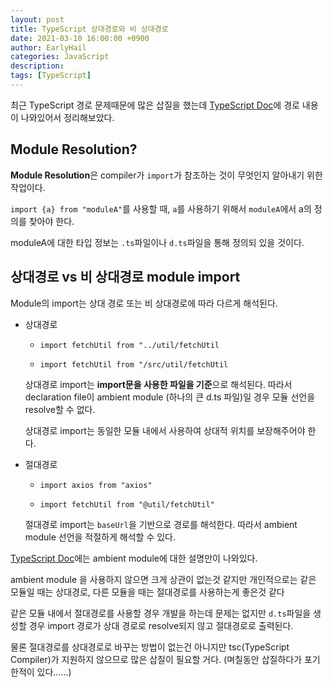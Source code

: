 ```yaml
---
layout: post
title: TypeScript 상대경로와 비 상대경로
date: 2021-03-10 16:00:00 +0900
author: EarlyHail
categories: JavaScript
description:
tags: [TypeScript]
---
```


최근 TypeScript 경로 문제때문에 많은 삽질을 했는데 [TypeScript Doc](https://www.typescriptlang.org/docs/handbook/module-resolution.html)에 경로 내용이 나와있어서 정리해보았다.

## Module Resolution?

**Module Resolution**은 compiler가 `import`가 참조하는 것이 무엇인지 알아내기 위한 작업이다.

`import {a} from "moduleA"`를 사용할 때, `a`를 사용하기 위해서 `moduleA`에서 a의 정의를 찾아야 한다.

moduleA에 대한 타입 정보는 `.ts`파일이나 `d.ts`파일을 통해 정의되 있을 것이다.

## 상대경로 vs 비 상대경로 module import

Module의 import는 상대 경로 또는 비 상대경로에 따라 다르게 해석된다.

- 상대경로

  - `import fetchUtil from "../util/fetchUtil`

  - `import fetchUtil from "/src/util/fetchUtil`

  상대경로 import는 **import문을 사용한 파일을 기준**으로 해석된다. 따라서 declaration file이 ambient module (하나의 큰 d.ts 파일)일 경우 모듈 선언을 resolve할 수 없다.

  상대경로 import는 동일한 모듈 내에서 사용하여 상대적 위치를 보장해주어야 한다.

- 절대경로

  - `import axios from "axios"`

  - `import fetchUtil from "@util/fetchUtil"`

  절대경로 import는 `baseUrl`을 기반으로 경로를 해석한다. 따라서 ambient module 선언을 적절하게 해석할 수 있다.

[TypeScript Doc](https://www.typescriptlang.org/docs/handbook/module-resolution.html)에는 ambient module에 대한 설명만이 나와있다.

ambient module 을 사용하지 않으면 크게 상관이 없는것 같지만 개인적으로는 같은 모듈일 때는 상대경로, 다른 모듈을 때는 절대경로를 사용하는게 좋은것 같다

같은 모듈 내에서 절대경로를 사용할 경우 개발을 하는데 문제는 없지만 `d.ts`파일을 생성할 경우 import 경로가 상대 경로로 resolve되지 않고 절대경로로 출력된다.

물론 절대경로를 상대경로로 바꾸는 방법이 없는건 아니지만 tsc(TypeScript Compiler)가 지원하지 않으므로 많은 삽질이 필요할 거다. (며칠동안 삽질하다가 포기한적이 있다......)
